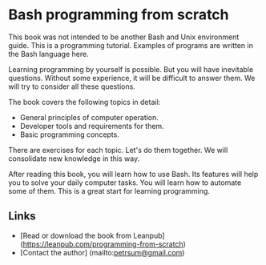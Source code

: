 # Bash programming from scratch

This book was not intended to be another Bash and Unix environment guide. This is a programming tutorial. Examples of programs are written in the Bash language here.

Learning programming by yourself is possible. But you will have inevitable questions. Without some experience, it will be difficult to answer them. We will try to consider all these questions.

The book covers the following topics in detail:

* General principles of computer operation.
* Developer tools and requirements for them.
* Basic programming concepts.

There are exercises for each topic. Let's do them together. We will consolidate new knowledge in this way.

After reading this book, you will learn how to use Bash. Its features will help you to solve your daily computer tasks. You will learn how to automate some of them. This is a great start for learning programming.

## Links

* [Read or download the book from Leanpub] (https://leanpub.com/programming-from-scratch)
* [Contact the author] (mailto:petrsum@gmail.com)